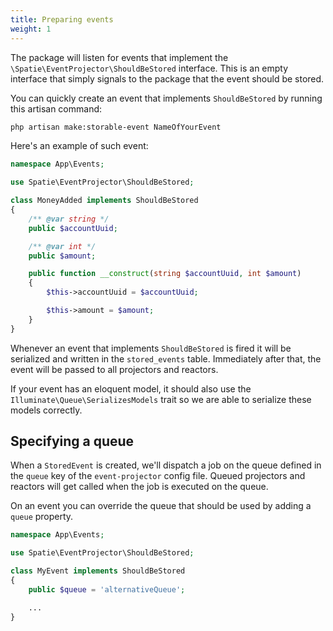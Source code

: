 ```yaml
---
title: Preparing events
weight: 1
---
```


The package will listen for events that implement the `\Spatie\EventProjector\ShouldBeStored` interface. This is an empty interface that simply signals to the package that the event should be stored.

You can quickly create an event that implements `ShouldBeStored` by running this artisan command:

```bash
php artisan make:storable-event NameOfYourEvent
```

Here's an example of such event:

```php
namespace App\Events;

use Spatie\EventProjector\ShouldBeStored;

class MoneyAdded implements ShouldBeStored
{
    /** @var string */
    public $accountUuid;

    /** @var int */
    public $amount;

    public function __construct(string $accountUuid, int $amount)
    {
        $this->accountUuid = $accountUuid;

        $this->amount = $amount;
    }
}
```

Whenever an event that implements `ShouldBeStored` is fired it will be serialized and written in the `stored_events` table. Immediately after that, the event will be passed to all projectors and reactors.

If your event has an eloquent model, it should also use the `Illuminate\Queue\SerializesModels` trait so we are able to serialize these models correctly.

## Specifying a queue

When a `StoredEvent` is created, we'll dispatch a job on the queue defined in the `queue` key of the `event-projector` config file. Queued projectors and reactors will get called when the job is executed on the queue. 

On an event you can override the queue that should be used by adding a `queue` property.

```php
namespace App\Events;

use Spatie\EventProjector\ShouldBeStored;

class MyEvent implements ShouldBeStored
{
    public $queue = 'alternativeQueue';

    ...
}
```
